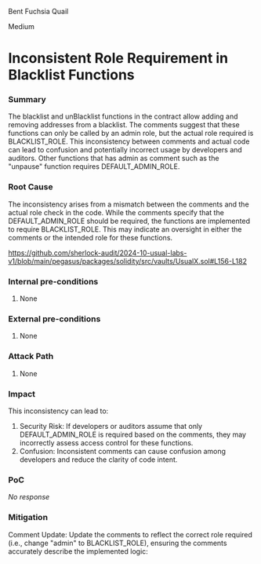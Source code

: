 Bent Fuchsia Quail

Medium

# Inconsistent Role Requirement in Blacklist Functions

### Summary

The blacklist and unBlacklist functions in the contract allow adding and removing addresses from a blacklist. The comments suggest that these functions can only be called by an admin role, but the actual role required is BLACKLIST_ROLE. This inconsistency between comments and actual code can lead to confusion and potentially incorrect usage by developers and auditors. Other functions that has admin as comment such as the "unpause"  function requires DEFAULT_ADMIN_ROLE.

### Root Cause

The inconsistency arises from a mismatch between the comments and the actual role check in the code. While the comments specify that the DEFAULT_ADMIN_ROLE should be required, the functions are implemented to require BLACKLIST_ROLE. This may indicate an oversight in either the comments or the intended role for these functions.

https://github.com/sherlock-audit/2024-10-usual-labs-v1/blob/main/pegasus/packages/solidity/src/vaults/UsualX.sol#L156-L182



### Internal pre-conditions

1. None

### External pre-conditions

1. None

### Attack Path

1. None

### Impact

This inconsistency can lead to:

1. Security Risk: If developers or auditors assume that only DEFAULT_ADMIN_ROLE is required based on the comments, they may incorrectly assess access control for these functions.
2. Confusion: Inconsistent comments can cause confusion among developers and reduce the clarity of code intent.

### PoC

_No response_

### Mitigation

Comment Update: Update the comments to reflect the correct role required (i.e., change "admin" to BLACKLIST_ROLE), ensuring the comments accurately describe the implemented logic: